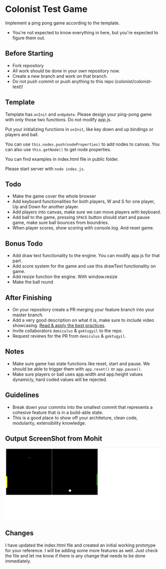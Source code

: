 # Colonist Test Game
Implement a ping pong game according to the template. 

- You're not expected to know everything in here, but you're expected to figure them out. 

## Before Starting
- Fork repository
- All work should be done in your own repository now.
- Create a new branch and work on that branch.
- Do not push commit or push anything to this repo (colonist/colonist-test)!

## Template
Template has `onInit` and `onUpdate`. Please design your ping-pong game with only those two functions. Do not modify app.js.

Put your initializing functions in `onInit`, like key down and up bindings or players and ball.

You can use ```this.nodes.push(nodeProperties)``` to add nodes to canvas.
You can also use ```this.getNode()``` to get node properties.

You can find examples in index.html file in public folder.

Please start server with ```node index.js```.

## Todo
- Make the game cover the whole browser
- Add keyboard functionalities for both players, W and S for one player, Up and Down for another player.
- Add players into canvas, make sure we can move players with keyboard.
- Add ball to the game, pressing ```SPACE``` button should start and pause game, make sure ball bounces from boundries.
- When player scores, show scoring with console.log. And reset game.

## Bonus Todo
- Add draw text functionality to the engine. You can modify app.js for that part.
- Add score system for the game and use this drawText functionality on game.
- Add resize function the engine. With window.resize
- Make the ball round

## After Finishing
- On your repository create a PR merging your feature branch into your master branch.
- Add a very good description on what it is, make sure to include video showcasing. [Read & apply the best practices](https://medium.com/@hugooodias/the-anatomy-of-a-perfect-pull-request-567382bb6067).
- Invite collaborators `demiculus` & `goktugyil` to the repo.
- Request reviews for the PR from `demiculus` & `goktugyil`.

## Notes
- Make sure game has state functions like reset, start and pause. We should be able to trigger them with ```app.reset()``` or ```app.pause()```.
- Make sure players or ball uses app.width and app.height values dynamicly, hard coded values will be rejected.

## Guidelines
- Break down your commits into the smallest commit that represents a cohesive feature that is in a build-able state.
- This is a good place to show off your architeture, clean code, modularity, extensibility knowledge.

## Output ScreenShot from Mohit 
![Getting Started](ss/Screenshot.png)

## Changes
I have updated the index.html file and created an initial working prototype for your reference. I will be adding some more features as well. Just check the file and let me know if there is any change that needs to be done immediately. 